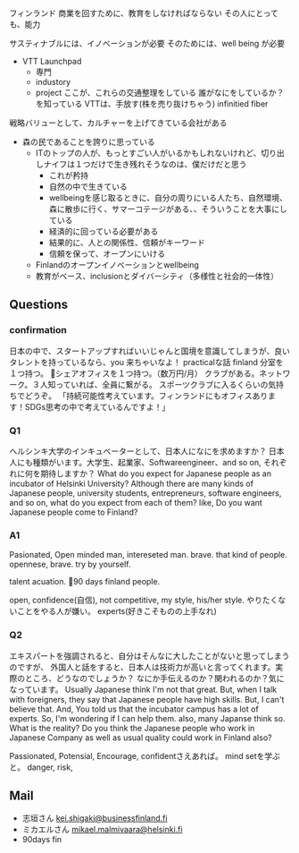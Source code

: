 フィンランド
商業を回すために、教育をしなければならない
その人にとっても、能力


サスティナブルには、イノベーションが必要
そのためには、well being が必要


- VTT Launchpad
  - 専門
  - industory
  - project
ここが、これらの交通整理をしている
誰がなにをしているか？を知っている
VTTは、手放す(株を売り抜けちゃう)
infinitied fiber

戦略バリューとして、カルチャーを上げてきている会社がある

- 森の民であることを誇りに思っている
  - ITのトップの人が、もっとすごい人がいるかもしれないけれど、切り出しナイフは１つだけで生き残れそうなのは、僕だけだと思う
    - これが矜持
    - 自然の中で生きている
    - wellbeingを感じ取るときに、自分の周りにいる人たち、自然環境、森に散歩に行く、サマーコテージがある、、そういうことを大事にしている
    - 経済的に回っている必要がある
    - 結果的に、人との関係性、信頼がキーワード
    - 信頼を保って、オープンにいける
  - Finlandのオープンイノベーションとwellbeing
  - 教育がベース、inclusionとダイバーシティ（多様性と社会的一体性）


## Questions
### confirmation
日本の中で、スタートアップすればいいじゃんと国境を意識してしまうが、良いタレントを持っているなら、you 来ちゃいなよ！
practicalな話
finland 分室を１つ持つ。
🎉シェアオフィスを１つ持つ。（数万円/月）
クラブがある。ネットワーク。３人知っていれば、全員に繋がる。
スポーツクラブに入るくらいの気持ちでどうぞ。
「持続可能性考えています。フィンランドにもオフィスあります！SDGs思考の中で考えているんですよ！」

### Q1
ヘルシンキ大学のインキュベーターとして、日本人になにを求めますか？
日本人にも種類がいます。大学生、起業家、Softwareengineer、and so on, それぞれに何を期待しますか？
What do you expect for Japanese people as an incubator of Helsinki University?
Although there are many kinds of Japanese people, university students, entrepreneurs, software engineers, and so on, what do you expect from each of them?
like, Do you want Japanese people come to Finland?

### A1
Pasionated, Open minded man, intereseted man.
brave. that kind of people.
opennese, brave.
try by yourself.

talent acuation.
🎉90 days finland people.

open,
confidence(自信), not competitive,
my style, his/her style.
やりたくないことをやる人が嫌い。
experts(好きこそものの上手なれ)


### Q2
エキスパートを強調されると、自分はそんなに大したことがないと思ってしまうのですが、
外国人と話をすると、日本人は技術力が高いと言ってくれます。実際のところ、どうなのでしょうか？
なにか手伝えるのか？関われるのか？気になっています。
Usually Japanese think I'm not that great.
But, when I talk with foreigners, they say that Japanese people have high skills.
But, I can't believe that.
And, You told us that the incubator campus has a lot of experts.
So, I'm wondering if I can help them. also, many Japanse think so.
What is the reality?
Do you think the Japanese people who work in Japanese Company as well as usual quality could work in Finland also?

Passionated, Potensial, Encourage,
confidentさえあれば。
mind setを学ぶと。
danger, risk,

## Mail
- 志垣さん kei.shigaki@businessfinland.fi
- ミカエルさん mikael.malmivaara@helsinki.fi
- 90days fin
